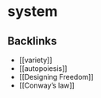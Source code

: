 # system



## Backlinks

-   [[variety]]
-   [[autopoiesis]]
-   [[Designing Freedom]]
-   [[Conway&rsquo;s law]]
